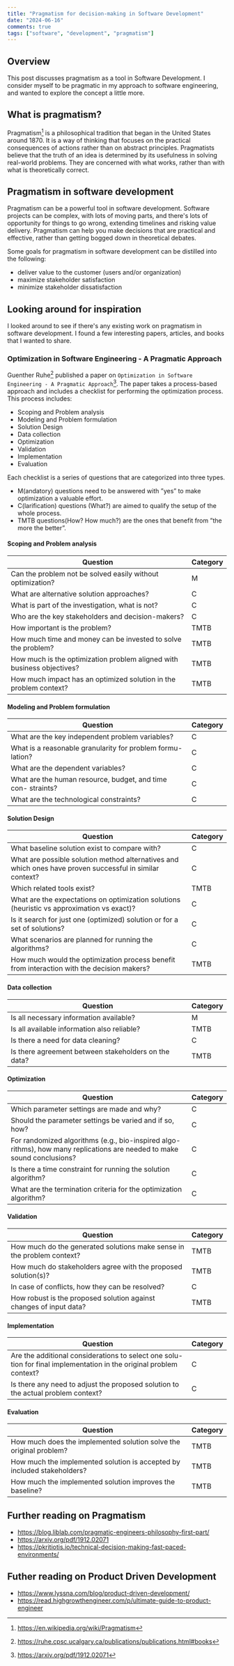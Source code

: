 ```yaml
---
title: "Pragmatism for decision-making in Software Development"
date: "2024-06-16"
comments: true
tags: ["software", "development", "pragmatism"]
---
```


## Overview

This post discusses pragmatism as a tool in Software Development. I consider myself to be pragmatic in my approach to
software engineering, and wanted to explore the concept a little more.

## What is pragmatism?

Pragmatism[^1] is a philosophical tradition that began in the United States around 1870. It is a way of thinking that
focuses on the practical consequences of actions rather than on abstract principles. Pragmatists believe that the truth
of an idea is determined by its usefulness in solving real-world problems. They are concerned with what works, rather
than with what is theoretically correct.

## Pragmatism in software development

Pragmatism can be a powerful tool in software development. Software projects can be complex, with lots of moving parts,
and there's lots of opportunity for things to go wrong, extending timelines and risking value delivery. Pragmatism can
help you make decisions that are practical and effective, rather than getting bogged down in theoretical debates.

Some goals for pragmatism in software development can be distilled into the following:

* deliver value to the customer (users and/or organization)
* maximize stakeholder satisfaction
* minimize stakeholder dissatisfaction

## Looking around for inspiration

I looked around to see if there's any existing work on pragmatism in software development. I found a few interesting
papers, articles, and books that I wanted to share.

### Optimization in Software Engineering - A Pragmatic Approach

Guenther Ruhe[^2] published a paper on `Optimization in Software Engineering - A Pragmatic Approach`[^3]. The paper
takes a process-based approach and includes a checklist for performing the optimization process. This process includes:

* Scoping and Problem analysis
* Modeling and Problem formulation
* Solution Design
* Data collection
* Optimization
* Validation
* Implementation
* Evaluation

Each checklist is a series of questions that are categorized into three types.

* M(andatory) questions need to be answered with ”yes” to make optimization a valuable effort.
* C(larification) questions (What?) are aimed to qualify the setup of the whole process.
* TMTB questions(How? How much?) are the ones that benefit from ”the more the better”.

#### Scoping and Problem analysis

| Question                                                               | Category  |
|------------------------------------------------------------------------|-----------|
| Can the problem not be solved easily without optimization?             | M         |
| What are alternative solution approaches?                              | C         |
| What is part of the investigation, what is not?                        | C         |
| Who are the key stakeholders and decision-makers?                      | C         |
| How important is the problem?                                          | TMTB      |
| How much time and money can be invested to solve the problem?          | TMTB      |
| How much is the optimization problem aligned with business objectives? | TMTB      |
| How much impact has an optimized solution in the problem context?      | TMTB      |

#### Modeling and Problem formulation

| Question                                                      | Category |
|---------------------------------------------------------------|----------|
| What are the key independent problem variables?               | C        |
| What is a reasonable granularity for problem formu- lation?   | C        |
| What are the dependent variables?                             | C        |
| What are the human resource, budget, and time con- straints?  | C        |
| What are the technological constraints?                       | C        |

#### Solution Design

| Question                                                                                                 | Category |
|----------------------------------------------------------------------------------------------------------|----------|
| What baseline solution exist to compare with?                                                            | C        |
| What are possible solution method alternatives and which ones have proven successful in similar context? | C        |
| Which related tools  exist?                                                                              | TMTB     |
| What are the expectations on optimization solutions (heuristic vs approximation vs exact)?               | C        |
| Is it search for just one (optimized) solution or for a set of solutions?                                | C        |
| What scenarios are planned for running the algorithms?                                                   | C        |
| How much would the optimization process benefit from interaction with the decision makers?               | TMTB     |

#### Data collection

| Question                                             | Category |
|------------------------------------------------------|----------|
| Is all necessary information available?              | M        |
| Is all available information also reliable?          | TMTB     |
| Is there a need for data cleaning?                   | C        |
| Is there agreement between stakeholders on the data? | TMTB     |

#### Optimization

| Question                                                                                                                 | Category |
|--------------------------------------------------------------------------------------------------------------------------|----------|
| Which parameter settings are made and why?                                                                               | C        |
| Should the parameter settings be varied and if so, how?                                                                  | C        |
| For randomized algorithms (e.g., bio-inspired algo- rithms), how many replications are needed to make sound conclusions? | C        |
| Is there a time constraint for running the solution algorithm?                                                           | C        |
| What are the termination criteria for the optimization algorithm?                                                        | C        |

#### Validation

| Question                                                                  | Category |
|---------------------------------------------------------------------------|----------|
| How much do the generated solutions make sense in the problem context?    | TMTB     |
| How much do stakeholders agree with the proposed solution(s)?             | TMTB     |
| In case of conflicts, how they can be resolved?                           | C        |
| How robust is the proposed solution against changes of input data?        | TMTB     |

#### Implementation

| Question                                                                                                             | Category |
|----------------------------------------------------------------------------------------------------------------------|----------|
| Are the additional considerations to select one solu- tion for final implementation in the original problem context? | C        |
| Is there any need to adjust the proposed solution to the actual problem context?                                     | C        |

#### Evaluation

| Question                                                                | Category |
|-------------------------------------------------------------------------|----------|
| How much does the implemented solution solve the original problem?      | TMTB     |
| How much the implemented solution is accepted by included stakeholders? | TMTB     |
| How much the implemented solution improves the baseline?                | TMTB     |


## Further reading on Pragmatism

* https://blog.liblab.com/pragmatic-engineers-philosophy-first-part/
* https://arxiv.org/pdf/1912.02071
* https://pkritiotis.io/technical-decision-making-fast-paced-environments/

## Futher reading on Product Driven Development

* https://www.lyssna.com/blog/product-driven-development/
* https://read.highgrowthengineer.com/p/ultimate-guide-to-product-engineer

[^1]: https://en.wikipedia.org/wiki/Pragmatism
[^2]: https://ruhe.cpsc.ucalgary.ca/publications/publications.html#books
[^3]: https://arxiv.org/pdf/1912.02071
